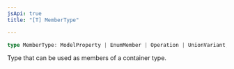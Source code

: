 ```yaml
---
jsApi: true
title: "[T] MemberType"

---
```

```ts
type MemberType: ModelProperty | EnumMember | Operation | UnionVariant;
```

Type that can be used as members of a container type.
